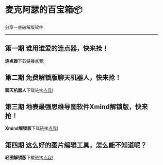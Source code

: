 # 麦克阿瑟的百宝箱📦
分享一些破解版软件
***
## 第一期 谁用谁爱的连点器，快来抢！
**连点器**下载链接[点我!](https://pan.quark.cn/s/72c5ebf43b42)

## 第二期 免费解锁版聊天机器人，快来抢！
**聊天机器人**下载链接[点我!](https://pan.quark.cn/s/7bdd68f34780)

## 第三期 地表最强思维导图软件Xmind解锁版，快来抢！
**Xmind解锁版**下载链接[点我!](https://pan.quark.cn/s/e73147cd54f7)

## 第四期 这么好的图片编辑工具，怎么能不知道呢？
**轻图解锁版**下载链接[点我!](https://pan.quark.cn/s/327ebda875e2)


